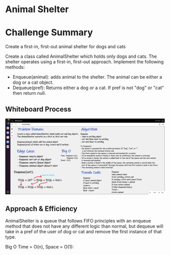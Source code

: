 # Animal Shelter

# Challenge Summary
Create a first-in, first-out animal shelter for dogs and cats

Create a class called AnimalShelter which holds only dogs and cats. 
The shelter operates using a first-in, first-out approach. 
Implement the following methods:
- Enqueue(animal): adds animal to the shelter. The animal can be either a dog or a cat object. 
- Dequeue(pref): Returns either a dog or a cat. If pref is not "dog" or "cat" then return null.

## Whiteboard Process
![Whiteboard](Assest/Whiteboard.png)

## Approach & Efficiency
AnimalShelter is a queue that follows FIFO principles with an enqueue method that 
does not have any different logic than normal, but dequeue will take in a pref of 
the user of dog or cat and remove the first instance of that type.

Big O Time = O(n), Space = O(1):